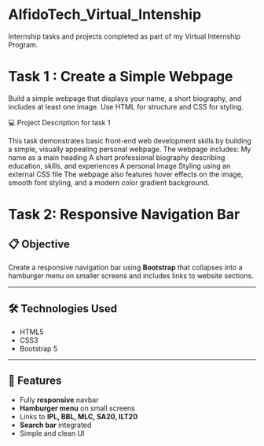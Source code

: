 # AlfidoTech_Virtual_Intenship
Internship tasks and projects completed as part of my Virtual Internship Program.


# Task 1 : Create a Simple Webpage
Build a simple webpage that displays your name, a short biography, and includes at least one image. Use HTML for structure and CSS for styling.


💻 Project Description for task 1

This task demonstrates basic front-end web development skills by building a simple, visually appealing personal webpage.
The webpage includes:
My name as a main heading
A short professional biography describing education, skills, and experiences
A personal image
Styling using an external CSS file
The webpage also features hover effects on the image, smooth font styling, and a modern color gradient background.


# Task 2: Responsive Navigation Bar

## 📋 Objective
Create a responsive navigation bar using **Bootstrap** that collapses into a hamburger menu on smaller screens and includes links to website sections.

---

## 🛠️ Technologies Used
- HTML5  
- CSS3  
- Bootstrap 5  

---

## 🎯 Features
- Fully **responsive** navbar  
- **Hamburger menu** on small screens  
- Links to **IPL, BBL, MLC, SA20, ILT20**  
- **Search bar** integrated  
- Simple and clean UI 